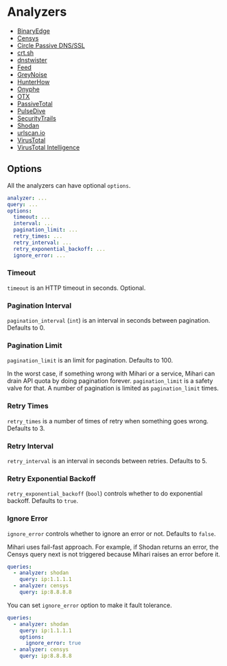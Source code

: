 # Analyzers

- [BinaryEdge](binaryedge.md)
- [Censys](censys.md)
- [Circle Passive DNS/SSL](circl.md)
- [crt.sh](crtsh.md)
- [dnstwister](dnstwister.md)
- [Feed](feed.md)
- [GreyNoise](greynoise.md)
- [HunterHow](hunterhow.md)
- [Onyphe](onyphe.md)
- [OTX](otx.md)
- [PassiveTotal](passivetotal.md)
- [PulseDive](pulsedive.md)
- [SecurityTrails](securitytrails.md)
- [Shodan](shodan.md)
- [urlscan.io](urlscan.md)
- [VirusTotal](virustotal.md)
- [VirusTotal Intelligence](virustotal_intelligence.md)

## Options

All the analyzers can have optional `options`.

```yaml
analyzer: ...
query: ...
options:
  timeout: ...
  interval: ...
  pagination_limit: ...
  retry_times: ...
  retry_interval: ...
  retry_exponential_backoff: ...
  ignore_error: ...
```

### Timeout

`timeout` is an HTTP timeout in seconds. Optional.

### Pagination Interval

`pagination_interval` (`int`) is an interval in seconds between pagination. Defaults to 0.

### Pagination Limit

`pagination_limit` is an limit for pagination. Defaults to 100.

In the worst case, if something wrong with Mihari or a service, Mihari can drain API quota by doing pagination forever.
`pagination_limit` is a safety valve for that. A number of pagination is limited as `pagination_limit` times.

### Retry Times

`retry_times` is a number of times of retry when something goes wrong. Defaults to 3.

### Retry Interval

`retry_interval` is an interval in seconds between retries. Defaults to 5.

### Retry Exponential Backoff

`retry_exponential_backoff` (`bool`) controls whether to do exponential backoff. Defaults to `true`.

### Ignore Error

`ignore_error` controls whether to ignore an error or not. Defaults to `false`.

Mihari uses fail-fast approach. For example, if Shodan returns an error, the Censys query next is not triggered because Mihari raises an error before it.

```yaml
queries:
  - analyzer: shodan
    query: ip:1.1.1.1
  - analyzer: censys
    query: ip:8.8.8.8
```

You can set `ignore_error` option to make it fault tolerance.

```yaml
queries:
  - analyzer: shodan
    query: ip:1.1.1.1
    options:
      ignore_error: true
  - analyzer: censys
    query: ip:8.8.8.8
```
